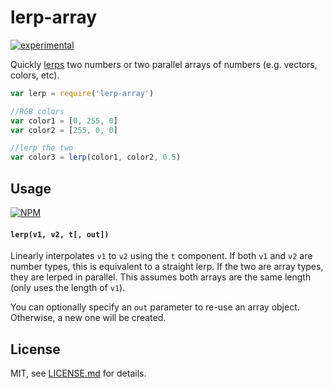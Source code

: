 # lerp-array

[![experimental](http://badges.github.io/stability-badges/dist/experimental.svg)](http://github.com/badges/stability-badges)

Quickly [lerps](https://nodei.co/npm/lerp/) two numbers or two parallel arrays of numbers (e.g. vectors, colors, etc). 

```js
var lerp = require('lerp-array')

//RGB colors
var color1 = [0, 255, 0]
var color2 = [255, 0, 0]

//lerp the two
var color3 = lerp(color1, color2, 0.5)
```

## Usage

[![NPM](https://nodei.co/npm/lerp-array.png)](https://nodei.co/npm/lerp-array/)

#### `lerp(v1, v2, t[, out])`

Linearly interpolates `v1` to `v2` using the `t` component. If both `v1` and `v2` are number types, this is equivalent to a straight lerp. If the two are array types, they are lerped in parallel. This assumes both arrays are the same length (only uses the length of `v1`).

You can optionally specify an `out` parameter to re-use an array object. Otherwise, a new one will be created.

## License

MIT, see [LICENSE.md](http://github.com/mattdesl/lerp-array/blob/master/LICENSE.md) for details.
